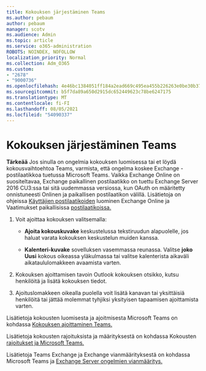 ```yaml
---
title: Kokouksen järjestäminen Teams
ms.author: pebaum
author: pebaum
manager: scotv
ms.audience: Admin
ms.topic: article
ms.service: o365-administration
ROBOTS: NOINDEX, NOFOLLOW
localization_priority: Normal
ms.collection: Adm_O365
ms.custom:
- "2678"
- "9000736"
ms.openlocfilehash: 4e46bc1384051ff184a2ead669c495ea455b226263e0be30b37a339151d810a4
ms.sourcegitcommit: b5f7da89a650d2915dc652449623c78be6247175
ms.translationtype: MT
ms.contentlocale: fi-FI
ms.lasthandoff: 08/05/2021
ms.locfileid: "54090337"
---
```

# <a name="schedule-a-meeting-in-teams"></a>Kokouksen järjestäminen Teams

**Tärkeää** Jos sinulla on ongelmia kokouksen luomisessa tai et löydä kokousvaihtoehtoa Teams, varmista, että ongelma koskee Exchange -postilaatikkoa tuetussa Microsoft Teams. Vaikka Exchange Online on suositeltavaa, Exchange paikallinen postilaatikko on tuettu Exchange Server 2016 CU3:ssa tai sitä uudemmassa versiossa, kun OAuth on määritetty onnistuneesti Onlinen ja paikallisen postilaatikon välillä. Lisätietoja on ohjeissa [Käyttäjien postilaatikoiden](https://docs.microsoft.com/exchange/recipients-in-exchange-online/create-user-mailboxes) luominen Exchange Online ja Vaatimukset paikallisissa [postilaatikoissa.](https://docs.microsoft.com/microsoftteams/exchange-teams-interact#requirements-for-mailboxes-hosted-on-premises) 

1. Voit ajoittaa kokouksen valitsemalla:

    - **Ajoita kokouskuvake** keskustelussa tekstiruudun alapuolelle, jos haluat varata kokouksen keskustelun muiden kanssa.

    - **Kalenteri-kuvake** sovelluksen vasemmassa reunassa. Valitse **joko Uusi** kokous oikeassa yläkulmassa tai valitse kalenterista aikaväli aikataululomakkeen avaamista varten.

2. Kokouksen ajoittamisen tavoin Outlook kokouksen otsikko, kutsu henkilöitä ja lisätä kokouksen tiedot.

3. Ajoituslomakkeen oikealla puolella voit lisätä kanavan tai yksittäisiä henkilöitä tai jättää molemmat tyhjiksi yksityisen tapaamisen ajoittamista varten.

Lisätietoja kokousten luomisesta ja ajoitmisesta Microsoft Teams on kohdassa [Kokouksen ajoittaminen Teams.](https://support.office.com/article/Schedule-a-meeting-in-Teams-943507a9-8583-4c58-b5d2-8ec8265e04e5)

Lisätietoja kokousten rajoituksista ja määrityksestä on kohdassa Kokousten [rajoitukset ja Microsoft Teams.](https://docs.microsoft.com/microsoftteams/limits-specifications-teams#meetings-and-calls)

Lisätietoja Teams Exchange ja Exchange vianmäärityksestä on kohdassa Microsoft Teams ja [Exchange Server ongelmien vianmääritys.](https://docs.microsoft.com/microsoftteams/troubleshoot/known-issues/teams-exchange-interaction-issue)